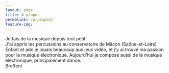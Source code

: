 ```yaml
---
layout: page
title: À propos
permalink: /a-propos/
feature-img:
---
```


Je fais de la musique depuis tout petit  
J'ai appris les percussions au conservatoire de Mâcon (Saône-et-Loire)  
Enfant et ado je jouais beaucoup aux jeux vidéo, et j'y ai trouvé ma passion pour la musique électronique. Aujourd'hui je compose aussi de la musique électronique, principalement dance.  
Breffent

